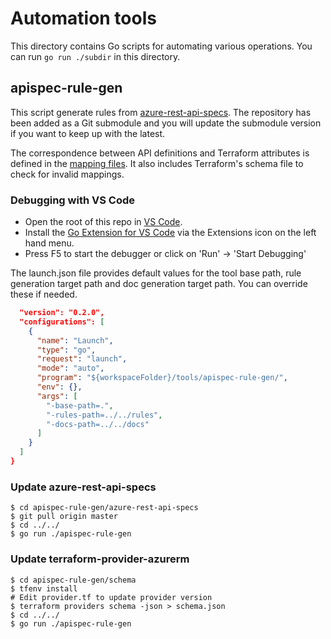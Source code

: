 # Automation tools

This directory contains Go scripts for automating various operations. You can run `go run ./subdir` in this directory.

## apispec-rule-gen

This script generate rules from [azure-rest-api-specs](https://github.com/Azure/azure-rest-api-specs). The repository has been added as a Git submodule and you will update the submodule version if you want to keep up with the latest.

The correspondence between API definitions and Terraform attributes is defined in the [mapping files](apispec-rule-gen/mappings). It also includes Terraform's schema file to check for invalid mappings.

### Debugging with VS Code

* Open the root of this repo in [VS Code](https://code.visualstudio.com/).
* Install the [Go Extension for VS Code](https://github.com/golang/vscode-go) via the Extensions icon on the left hand menu.
* Press F5 to start the debugger or click on 'Run' -> 'Start Debugging'

The launch.json file provides default values for the tool base path, rule generation target path and doc generation target path. You can override these if needed.

```json
  "version": "0.2.0",
  "configurations": [
    {
      "name": "Launch",
      "type": "go",
      "request": "launch",
      "mode": "auto",
      "program": "${workspaceFolder}/tools/apispec-rule-gen/",
      "env": {},
      "args": [
        "-base-path=.",
        "-rules-path=../../rules",
        "-docs-path=../../docs"
      ]
    }
  ]
}
```

### Update azure-rest-api-specs

```console
$ cd apispec-rule-gen/azure-rest-api-specs
$ git pull origin master
$ cd ../../
$ go run ./apispec-rule-gen
```

### Update terraform-provider-azurerm

```console
$ cd apispec-rule-gen/schema
$ tfenv install
# Edit provider.tf to update provider version
$ terraform providers schema -json > schema.json
$ cd ../../
$ go run ./apispec-rule-gen
```
